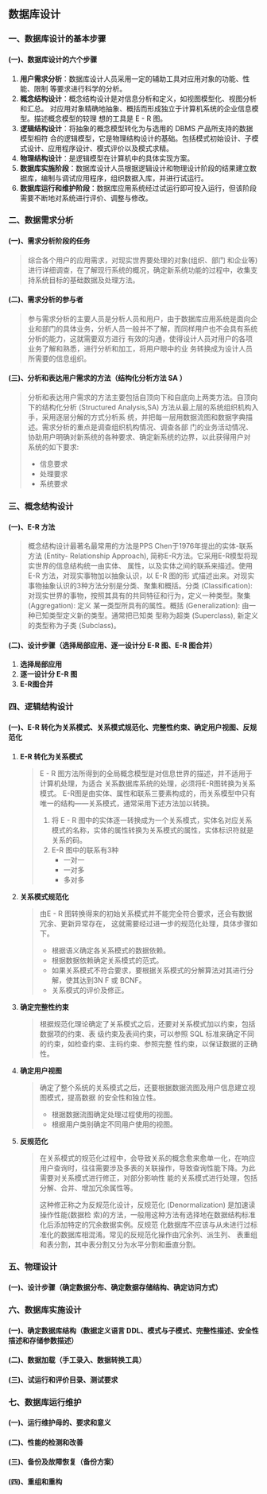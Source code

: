 ## 数据库设计

### 一、数据库设计的基本步骤

#### (一)、数据库设计的六个步骤

1. **用户需求分析**：数据库设计人员采用一定的辅助工具对应用对象的功能、性能、限制 等要求进行科学的分析。
2. **概念结构设计**：概念结构设计是对信息分析和定义，如视图模型化、视图分析和汇总。 对应用对象精确地抽象、概括而形成独立于计算机系统的企业信息模型。描述概念模型的较理 想的工具是 E - R 图。
3. **逻辑结构设计**：将抽象的概念模型转化为与选用的 DBMS 产品所支持的数据模型相符 合的逻辑模型，它是物理结构设计的基础。包括模式初始设计、子模式设计、应用程序设计、模式评价以及模式求精。
4. **物理结构设计**：是逻辑模型在计算机中的具体实现方案。
5. **数据库实施阶段**：数据库设计人员根据逻辑设计和物理设计阶段的结果建立数据库，编制与调试应用程序，组织数据入库，并进行试运行。
6. **数据库运行和维护阶段**：数据库应用系统经过试运行即可投入运行，但该阶段需要不断地对系统进行评价、调整与修改。



### 二、数据需求分析

#### (一)、需求分析阶段的任务

> 综合各个用户的应用需求，对现实世界要处理的对象(组织、部门 和企业等)进行详细调查，在了解现行系统的概况，确定新系统功能的过程中，收集支持系统目标的基础数据及处理方法。

#### (二)、需求分析的参与者

> 参与需求分析的主要人员是分析人员和用户，由于数据库应用系统是面向企业和部门的具体业务，分析人员一般并不了解，而同样用户也不会具有系统分析的能力，这就需要双方进行 有效的沟通，使得设计人员对用户的各项业务了解和熟悉，进行分析和加工，将用户眼中的业 务转换成为设计人员所需要的信息组织。

#### (三)、分析和表达用户需求的方法（结构化分析方法 SA ）

> 分析和表达用户需求的方法主要包括自顶向下和自底向上两类方法。自顶向下的结构化分析 (Structured Analysis,SA) 方法从最上层的系统组织机构入手，采用逐层分解的方式分析系 统，并把每一层用数据流图和数据字典描述。需求分析的重点是调查组织机构情况、调查各部 门的业务活动情况、协助用户明确对新系统的各种要求、确定新系统的边界，以此获得用户对 系统的如下要求:
>
> - 信息要求
> - 处理要求
> - 系统要求



### 三、概念结构设计

#### (一)、E-R 方法

> 概念结构设计最著名最常用的方法是PPS Chen于1976年提出的实体-联系方法 (Entity- Relationship Approach), 简称E-R方法。它采用E-R模型将现实世界的信息结构统一由实体、 属性，以及实体之间的联系来描述。使用 E-R 方法，对现实事物加以抽象认识，以 E-R 图的形 式描述出来。对现实事物抽象认识的3种方法分别是分类、聚集和概括。分类 (Classification):对现实世界的事物，按照其具有的共同特征和行为，定义一种类型。聚集 (Aggregation): 定义 某一类型所具有的属性。概括 (Generalization): 由一种已知类型定义新的类型。通常把已知类 型称为超类 (Superclass), 新定义的类型称为子类 (Subclass)。 

#### (二)、设计步骤（选择局部应用、逐一设计分 E-R 图、E-R 图合并）

1. **选择局部应用**
2. **逐一设计分 E-R 图**
3. **E-R图合并**



### 四、逻辑结构设计

#### (一)、E-R 转化为关系模式、关系模式规范化、完整性约束、确定用户视图、反规范化

1. **E-R 转化为关系模式**

   > E - R 图方法所得到的全局概念模型是对信息世界的描述，并不适用于计算机处理，为适合 关系数据库系统的处理，必须将E-R图转换为关系模式。 E-R图是由实体、属性和联系三要素构成的，而关系模型中只有唯一的结构——关系模式，通常采用下述方法加以转换。
   >
   > 1. 将 E - R 图中的实体逐一转换成为一个关系模式，实体名对应关系模式的名称，实体的属性转换为关系模式的属性，实体标识符就是关系的码。
   > 2. E-R 图中的联系有3种
   >    - 一对一
   >    - 一对多
   >    - 多对多

2. **关系模式规范化**

   > 由E - R 图转换得来的初始关系模式并不能完全符合要求，还会有数据冗余、更新异常存在， 这就需要经过进一步的规范化处理，具体步骤如下。
   >
   > - 根据语义确定各关系模式的数据依赖。
   > - 根据数据依赖确定关系模式的范式。
   > - 如果关系模式不符合要求，要根据关系模式的分解算法对其进行分解，使其达到3N F 或 BCNF。
   > - 关系模式的评价及修正。

3. **确定完整性约束**

   > 根据规范化理论确定了关系模式之后，还要对关系模式加以约束，包括数据项的约束、表 级约束及表间约束，可以参照 SQL 标准来确定不同的约束，如检查约束、主码约束、参照完整 性约束，以保证数据的正确性。

4. **确定用户视图**

   > 确定了整个系统的关系模式之后，还要根据数据流图及用户信息建立视图模式，提高数据 的安全性和独立性。
   >
   > - 根据数据流图确定处理过程使用的视图。
   > - 根据用户类别确定不同用户使用的视图。

5. **反规范化**

   > 在关系模式的规范化过程中，会导致关系的概念愈来愈单一化，在响应用户查询时，往往需要涉及多表的关联操作，导致查询性能下降。为此需要对关系模式进行修正，对部分影响性 能的关系模式进行处理，包括分解、合并、增加冗余属性等。
   >
   > 这种修正称之为反规范化设计，反规范化 (Denormalization) 是加速读操作性能(数据检 索)的方法，一般用这种方法有选择地在数据结构标准化后添加特定的冗余数据实例。反规范 化数据库不应该与从未进行过标准化的数据库相混淆。常见的反规范化操作由冗余列、派生列、 表重组和表分割，其中表分割又分为水平分割和垂直分割。

### 五、物理设计

#### (一)、设计步骤（确定数据分布、确定数据存储结构、确定访问方式）



### 六、数据库实施设计

#### (一)、确定数据库结构（数据定义语言 DDL、模式与子模式、完整性描述、安全性描述和存储参数描述）

#### (二)、数据加载（手工录入、数据转换工具）

#### (三)、试运行和评价目录、测试要求



### 七、数据库运行维护

#### (一)、运行维护母的、要求和意义

#### (二)、性能的检测和改善

#### (三)、备份及故障恢复（备份方案）

#### (四)、重组和重构